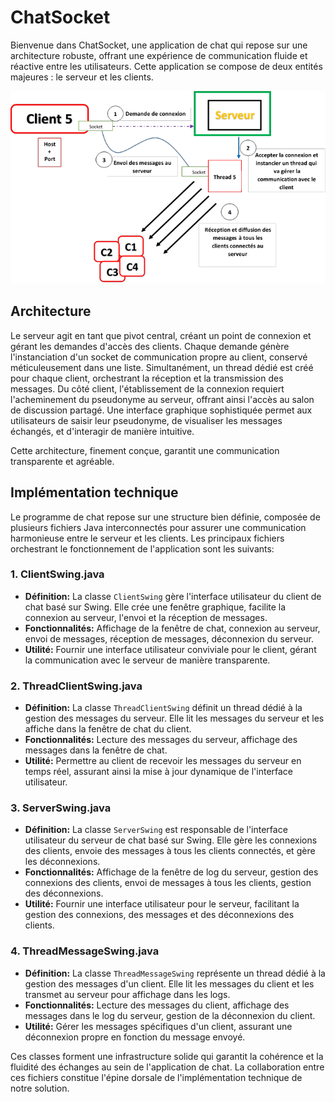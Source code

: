 # ChatSocket

Bienvenue dans ChatSocket, une application de chat qui repose sur une architecture robuste, offrant une expérience de communication fluide et réactive entre les utilisateurs. Cette application se compose de deux entités majeures : le serveur et les clients.

![Architecture](https://github.com/PatriceAlan/ChatSocket/blob/main/image.png?raw=true)

## Architecture

Le serveur agit en tant que pivot central, créant un point de connexion et gérant les demandes d'accès des clients. Chaque demande génère l'instanciation d'un socket de communication propre au client, conservé méticuleusement dans une liste. Simultanément, un thread dédié est créé pour chaque client, orchestrant la réception et la transmission des messages. Du côté client, l'établissement de la connexion requiert l'acheminement du pseudonyme au serveur, offrant ainsi l'accès au salon de discussion partagé. Une interface graphique sophistiquée permet aux utilisateurs de saisir leur pseudonyme, de visualiser les messages échangés, et d'interagir de manière intuitive.

Cette architecture, finement conçue, garantit une communication transparente et agréable.

## Implémentation technique

Le programme de chat repose sur une structure bien définie, composée de plusieurs fichiers Java interconnectés pour assurer une communication harmonieuse entre le serveur et les clients. Les principaux fichiers orchestrant le fonctionnement de l'application sont les suivants:

### 1. ClientSwing.java
- **Définition:** La classe `ClientSwing` gère l'interface utilisateur du client de chat basé sur Swing. Elle crée une fenêtre graphique, facilite la connexion au serveur, l'envoi et la réception de messages.
- **Fonctionnalités:** Affichage de la fenêtre de chat, connexion au serveur, envoi de messages, réception de messages, déconnexion du serveur.
- **Utilité:** Fournir une interface utilisateur conviviale pour le client, gérant la communication avec le serveur de manière transparente.

### 2. ThreadClientSwing.java
- **Définition:** La classe `ThreadClientSwing` définit un thread dédié à la gestion des messages du serveur. Elle lit les messages du serveur et les affiche dans la fenêtre de chat du client.
- **Fonctionnalités:** Lecture des messages du serveur, affichage des messages dans la fenêtre de chat.
- **Utilité:** Permettre au client de recevoir les messages du serveur en temps réel, assurant ainsi la mise à jour dynamique de l'interface utilisateur.

### 3. ServerSwing.java
- **Définition:** La classe `ServerSwing` est responsable de l'interface utilisateur du serveur de chat basé sur Swing. Elle gère les connexions des clients, envoie des messages à tous les clients connectés, et gère les déconnexions.
- **Fonctionnalités:** Affichage de la fenêtre de log du serveur, gestion des connexions des clients, envoi de messages à tous les clients, gestion des déconnexions.
- **Utilité:** Fournir une interface utilisateur pour le serveur, facilitant la gestion des connexions, des messages et des déconnexions des clients.

### 4. ThreadMessageSwing.java
- **Définition:** La classe `ThreadMessageSwing` représente un thread dédié à la gestion des messages d'un client. Elle lit les messages du client et les transmet au serveur pour affichage dans les logs.
- **Fonctionnalités:** Lecture des messages du client, affichage des messages dans le log du serveur, gestion de la déconnexion du client.
- **Utilité:** Gérer les messages spécifiques d'un client, assurant une déconnexion propre en fonction du message envoyé.

Ces classes forment une infrastructure solide qui garantit la cohérence et la fluidité des échanges au sein de l'application de chat. La collaboration entre ces fichiers constitue l'épine dorsale de l'implémentation technique de notre solution.